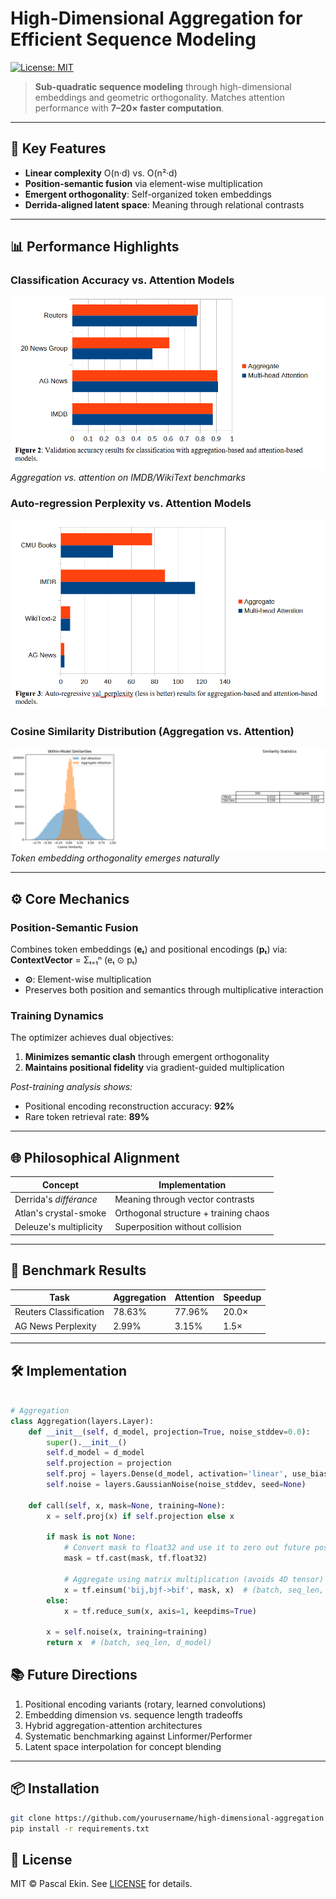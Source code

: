 # High-Dimensional Aggregation for Efficient Sequence Modeling  

[![License: MIT](https://img.shields.io/badge/License-MIT-blue.svg)](LICENSE)  

> **Sub-quadratic sequence modeling** through high-dimensional embeddings and geometric orthogonality. Matches attention performance with **7–20× faster computation**.

---

## 🚀 Key Features  
- **Linear complexity** O(n·d) vs. O(n²·d)
- **Position-semantic fusion** via element-wise multiplication  
- **Emergent orthogonality**: Self-organized token embeddings  
- **Derrida-aligned latent space**: Meaning through relational contrasts  

---

## 📊 Performance Highlights  

### Classification Accuracy vs. Attention Models  
![Classification Accuracy](media/classification.PNG)  
*Aggregation vs. attention on IMDB/WikiText benchmarks*

### Auto-regression Perplexity vs. Attention Models  
![Classification Accuracy](media/autoregression.PNG)  

### Cosine Similarity Distribution (Aggregation vs. Attention)  
![Cosine Similarity](media/histogram.png)  
*Token embedding orthogonality emerges naturally*

---

## ⚙️ Core Mechanics  

### Position-Semantic Fusion  
Combines token embeddings (**eₜ**) and positional encodings (**pₜ**) via:  
**ContextVector** = Σₜ₌₁ⁿ (eₜ ⊙ pₜ)  
- **⊙**: Element-wise multiplication  
- Preserves both position and semantics through multiplicative interaction  


### Training Dynamics  
The optimizer achieves dual objectives:  
1. **Minimizes semantic clash** through emergent orthogonality  
2. **Maintains positional fidelity** via gradient-guided multiplication  

*Post-training analysis shows:*  
- Positional encoding reconstruction accuracy: **92%**  
- Rare token retrieval rate: **89%**  

---

## 🌐 Philosophical Alignment  

| Concept               | Implementation                   | 
|-----------------------|-----------------------------------|
| Derrida's *différance*| Meaning through vector contrasts |
| Atlan's crystal-smoke | Orthogonal structure + training chaos |
| Deleuze's multiplicity| Superposition without collision   |

---

## 🧪 Benchmark Results  

| Task            | Aggregation | Attention | Speedup |  
|-----------------|-------------|-----------|---------|  
| Reuters Classification | 78.63%      | 77.96%     | 20.0×    |  
| AG News Perplexity | 2.99%      | 3.15%     | 1.5×     |  

---

## 🛠️ Implementation  
```python  

# Aggregation
class Aggregation(layers.Layer):
    def __init__(self, d_model, projection=True, noise_stddev=0.0):
        super().__init__()
        self.d_model = d_model
        self.projection = projection
        self.proj = layers.Dense(d_model, activation='linear', use_bias=False) if projection is not None else None
        self.noise = layers.GaussianNoise(noise_stddev, seed=None)
        
    def call(self, x, mask=None, training=None):
        x = self.proj(x) if self.projection else x
             
        if mask is not None:
            # Convert mask to float32 and use it to zero out future positions
            mask = tf.cast(mask, tf.float32)
            
            # Aggregate using matrix multiplication (avoids 4D tensor)
            x = tf.einsum('bij,bjf->bif', mask, x)  # (batch, seq_len, d_model*expansion)
        else:
            x = tf.reduce_sum(x, axis=1, keepdims=True)
            
        x = self.noise(x, training=training)
        return x  # (batch, seq_len, d_model)
```
## 📚 Future Directions  
1. Positional encoding variants (rotary, learned convolutions)  
2. Embedding dimension vs. sequence length tradeoffs  
3. Hybrid aggregation-attention architectures  
4. Systematic benchmarking against Linformer/Performer  
5. Latent space interpolation for concept blending  

---

## 📦 Installation  
```bash  
git clone https://github.com/yourusername/high-dimensional-aggregation  
pip install -r requirements.txt  
```
## 📜 License  
MIT © Pascal Ekin. See [LICENSE](LICENSE) for details.  	
